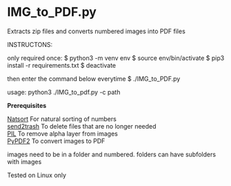 # IMG_to_PDF.py

Extracts zip files and converts numbered images into PDF files

INSTRUCTONS:

only required once:
$ python3 -m venv env
$ source env/bin/activate
$ pip3 install -r requirements.txt
$ deactivate

then enter the command below everytime
$ ./IMG_to_PDF.py <path>

usage: python3 ./IMG_to_pdf.py -c path

**Prerequisites**

[Natsort](https://pypi.org/project/natsort/) For natural sorting of numbers  
[send2trash](https://pypi.org/project/Send2Trash/) To delete files that are no longer needed  
[PIL](https://pillow.readthedocs.io/en/stable/) To remove alpha layer from images  
[PyPDF2](https://pypi.org/project/PyPDF2/) To convert images to PDF

images need to be in a folder and numbered. folders can have subfolders with images

Tested on Linux only
